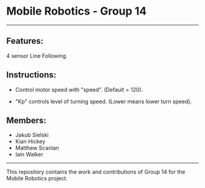 # Mobile Robotics - Group 14  
---
## Features:
4 sensor Line Following.


## Instructions:
- Control motor speed with "speed". (Default = 120).

- "Kp" controls level of turning speed. (Lower means lower turn speed).


## Members:
- Jakub Sielski
- Kian Hickey
- Matthew Scanlan
- Iain Walker

---  
This repository contains the work and contributions of Group 14 for the Mobile Robotics project.
